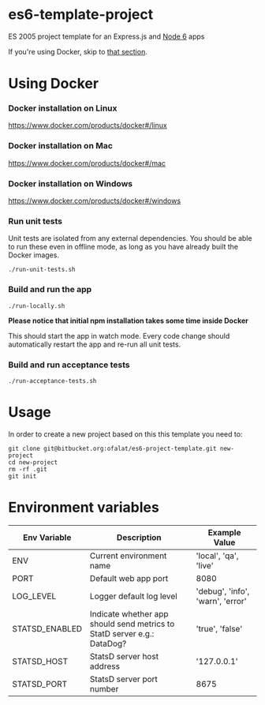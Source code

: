 # es6-template-project
ES 2005 project template for an Express.js and [Node 6](https://nodejs.org/dist/latest-v6.x/docs/api/) apps

If you're using Docker, skip to [that section](#using-docker).

# Using Docker


### Docker installation on Linux
https://www.docker.com/products/docker#/linux

### Docker installation on Mac
https://www.docker.com/products/docker#/mac

### Docker installation on Windows
https://www.docker.com/products/docker#/windows


### Run unit tests
Unit tests are isolated from any external dependencies. You
should be able to run these even in offline mode, as long as you have already built the Docker images.

```
./run-unit-tests.sh
```

### Build and run the app

```
./run-locally.sh
```

**Please notice that initial npm installation takes some time inside Docker**


This should start the app in watch mode. Every code change should automatically 
restart the app and re-run all unit tests.

### Build and run acceptance tests

```
./run-acceptance-tests.sh
```

# Usage

In order to create a new project based on this this template you need to:

```shell
git clone git@bitbucket.org:ofalat/es6-project-template.git new-project
cd new-project
rm -rf .git
git init
```


# Environment variables

Env Variable 	| Description                                                               | Example Value
----------------|---------------------------------------------------------------------------|----------------------
ENV             | Current environment name                                                  | 'local', 'qa', 'live'
PORT            | Default web app port | 8080
LOG_LEVEL       | Logger default log level | 'debug', 'info', 'warn', 'error'
STATSD_ENABLED  | Indicate whether app should send metrics to StatD server e.g.: DataDog?   | 'true', 'false'
STATSD_HOST     | StatsD server host address                                                | '127.0.0.1'
STATSD_PORT     | StatsD server port number                                                 | 8675
